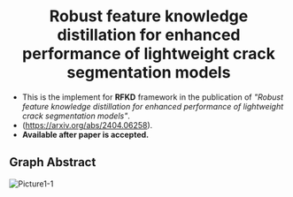 <h1 align="center" style="border-bottom: none;"> Robust feature knowledge distillation for enhanced performance of lightweight crack segmentation models</h1>
 
- This is the implement for **RFKD** framework in the publication of *"Robust feature knowledge distillation for enhanced performance of lightweight crack segmentation models"*. 
- (https://arxiv.org/abs/2404.06258).
- **Available after paper is accepted.**


## Graph Abstract
![Picture1-1](https://github.com/ZhaohuiChen-Ziv/RFKD/assets/164841022/2e0aec47-923a-4f52-80ad-5c3b97cfb96c)



